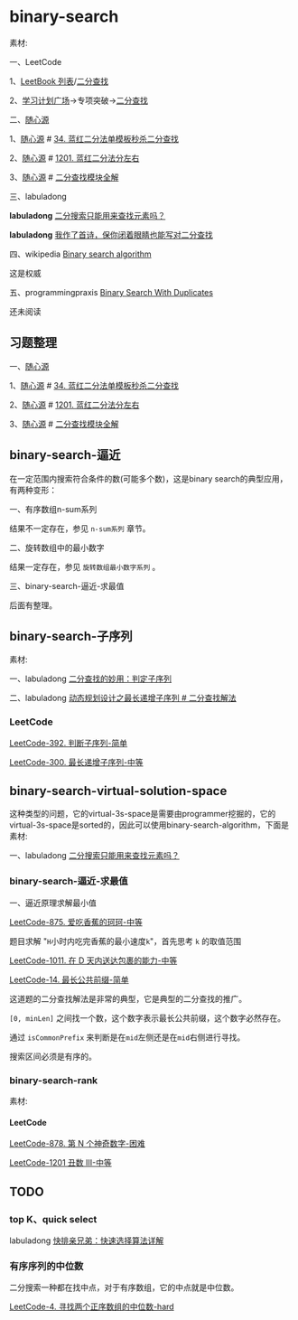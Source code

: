 # binary-search

素材:

一、LeetCode

1、[LeetBook 列表](https://leetcode.cn/leetbook/)/[二分查找](https://leetcode.cn/leetbook/detail/binary-search/)

2、[学习计划广场](https://leetcode.cn/study-plan/)→专项突破→[二分查找](https://leetcode.cn/study-plan/binary-search/)

二、[随心源](https://leetcode.cn/u/sui-xin-yuan/) 

1、[随心源](https://leetcode.cn/u/sui-xin-yuan/) # [34. 蓝红二分法单模板秒杀二分查找](https://leetcode.cn/problems/find-first-and-last-position-of-element-in-sorted-array/solution/lan-hong-hua-fen-fa-dan-mo-ban-miao-sha-e7r40/) 

2、[随心源](https://leetcode.cn/u/sui-xin-yuan/) # [1201. 蓝红二分法分左右](https://leetcode.cn/problems/ugly-number-iii/solution/by-sui-xin-yuan-o8zd/) 

3、[随心源](https://leetcode.cn/u/sui-xin-yuan/) # [二分查找模块全解](https://leetcode.cn/circle/article/xYBtLt/) 



三、labuladong

**labuladong** [二分搜索只能用来查找元素吗？](https://mp.weixin.qq.com/s/QC24hyg0ZgjR7-LgnEzMYg)

**labuladong** [我作了首诗，保你闭着眼睛也能写对二分查找](https://mp.weixin.qq.com/s/M1KfTfNlu4OCK8i9PSAmug) 

四、wikipedia [Binary search algorithm](https://en.wikipedia.org/wiki/Binary_search_algorithm) 

这是权威

五、programmingpraxis [Binary Search With Duplicates](https://programmingpraxis.com/2017/11/07/binary-search-with-duplicates/)

还未阅读



## 习题整理

一、[随心源](https://leetcode.cn/u/sui-xin-yuan/) 

1、[随心源](https://leetcode.cn/u/sui-xin-yuan/) # [34. 蓝红二分法单模板秒杀二分查找](https://leetcode.cn/problems/find-first-and-last-position-of-element-in-sorted-array/solution/lan-hong-hua-fen-fa-dan-mo-ban-miao-sha-e7r40/) 

2、[随心源](https://leetcode.cn/u/sui-xin-yuan/) # [1201. 蓝红二分法分左右](https://leetcode.cn/problems/ugly-number-iii/solution/by-sui-xin-yuan-o8zd/) 

3、[随心源](https://leetcode.cn/u/sui-xin-yuan/) # [二分查找模块全解](https://leetcode.cn/circle/article/xYBtLt/) 



## binary-search-逼近

在一定范围内搜索符合条件的数(可能多个数)，这是binary search的典型应用，有两种变形：

一、有序数组n-sum系列

结果不一定存在，参见 `n-sum系列` 章节。

二、旋转数组中的最小数字

结果一定存在，参见 `旋转数组最小数字系列` 。

三、binary-search-逼近-求最值

后面有整理。



## binary-search-子序列

素材:

一、labuladong [二分查找的妙用：判定子序列](https://mp.weixin.qq.com/s/hWi2hTrQewL_YKioGkXQJg)

二、labuladong  [动态规划设计之最长递增子序列 # 二分查找解法](https://mp.weixin.qq.com/s/02o_OPgePjaz3dXnw9TA1w)

### LeetCode

[LeetCode-392. 判断子序列-简单](https://leetcode.cn/problems/is-subsequence/) 

[LeetCode-300. 最长递增子序列-中等](https://leetcode.cn/problems/longest-increasing-subsequence/) 



## binary-search-virtual-solution-space

这种类型的问题，它的virtual-3s-space是需要由programmer挖掘的，它的virtual-3s-space是sorted的，因此可以使用binary-search-algorithm，下面是素材:

一、labuladong [二分搜索只能用来查找元素吗？](https://mp.weixin.qq.com/s/QC24hyg0ZgjR7-LgnEzMYg) 

### binary-search-逼近-求最值

一、逼近原理求解最小值

[LeetCode-875. 爱吃香蕉的珂珂-中等](https://leetcode.cn/problems/koko-eating-bananas/) 

题目求解 "`H`小时内吃完香蕉的最小速度`k`"，首先思考 `k` 的取值范围

[LeetCode-1011. 在 D 天内送达包裹的能力-中等](https://leetcode.cn/problems/capacity-to-ship-packages-within-d-days/) 

[LeetCode-14. 最长公共前缀-简单](https://leetcode.cn/problems/longest-common-prefix/)

这道题的二分查找解法是非常的典型，它是典型的二分查找的推广。

`[0, minLen]` 之间找一个数，这个数字表示最长公共前缀，这个数字必然存在。

通过 `isCommonPrefix` 来判断是在`mid`左侧还是在`mid`右侧进行寻找。

搜索区间必须是有序的。



### binary-search-rank

素材:



#### LeetCode

[LeetCode-878. 第 N 个神奇数字-困难](https://leetcode.cn/problems/nth-magical-number/)

[LeetCode-1201 丑数 III-中等](https://leetcode.cn/problems/ugly-number-iii/)





## TODO



### top K、quick select

labuladong [快排亲兄弟：快速选择算法详解](https://mp.weixin.qq.com/s/TRO3FOKT90Mpvn3hQWVBAQ) 	

### 有序序列的中位数

二分搜索一种都在找中点，对于有序数组，它的中点就是中位数。

[LeetCode-4. 寻找两个正序数组的中位数-hard](https://leetcode.cn/problems/median-of-two-sorted-arrays/) 

